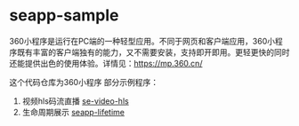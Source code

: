 # seapp-sample

360小程序是运行在PC端的一种轻型应用。不同于网页和客户端应用，360小程序既有丰富的客户端独有的能力，又不需要安装，支持即开即用。更轻更快的同时还能提供出色的使用体验。详情见：https://mp.360.cn/

这个代码仓库为360小程序 部分示例程序：

1. 视频hls码流直播 [se-video-hls](se-video-hls) 
1. 生命周期展示 [seapp-lifetime](seapp-lifetime) 

